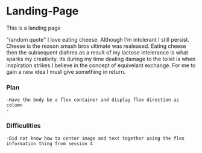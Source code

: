 # Landing-Page
This is a landing page

"random quote"
I love eating cheese. Although I'm intolerant I still persist. Cheese is the reason smash bros ultimate was realeased. Eating cheese then the subsequent diahrea as a result of my lactose intelerance is what sparks my creativity. Its during my time dealing damage to the toilet is when inspiration strikes.I believe in the concept of equivelant exchange. For me to gain a new idea I must give something in return.
### Plan
    -Have the body be a flex container and display flex direction as column
    -


### Difficulities 
    -Did not know how to center image and text together using the flex information thing from session 4